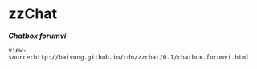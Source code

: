 zzChat
===
***Chatbox forumvi***

    view-source:http://baivong.github.io/cdn/zzchat/0.1/chatbox.forumvi.html
